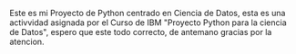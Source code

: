 Este es mi Proyecto de Python centrado en Ciencia de Datos, esta es una activvidad asignada por el Curso de IBM 
"Proyecto Python para la ciencia de Datos", espero que este todo correcto, de antemano gracias por la atencion.
